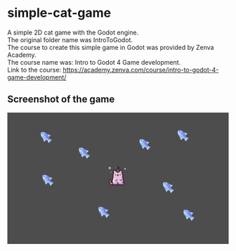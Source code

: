 # simple-cat-game

A simple 2D cat game with the Godot engine. <br />
The original folder name was IntroToGodot. <br />
The course to create this simple game in Godot was provided by Zenva Academy. <br />
The course name was: Intro to Godot 4 Game development. <br />
Link to the course: https://academy.zenva.com/course/intro-to-godot-4-game-development/

## Screenshot of the game

![image info](./images/cat_game.png)
